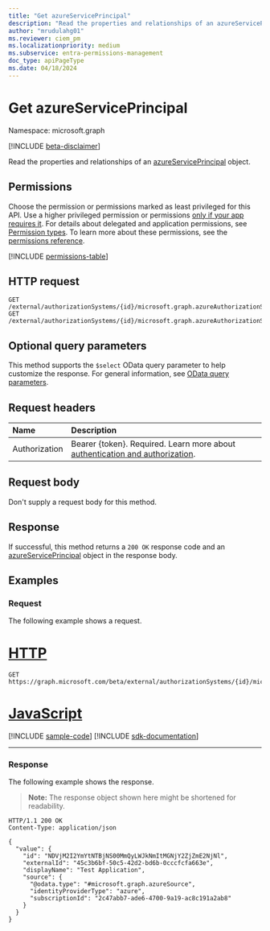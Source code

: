 ```yaml
---
title: "Get azureServicePrincipal"
description: "Read the properties and relationships of an azureServicePrincipal object."
author: "mrudulahg01"
ms.reviewer: ciem_pm
ms.localizationpriority: medium
ms.subservice: entra-permissions-management
doc_type: apiPageType
ms.date: 04/18/2024
---
```


# Get azureServicePrincipal
Namespace: microsoft.graph

[!INCLUDE [beta-disclaimer](../../includes/beta-disclaimer.md)]

Read the properties and relationships of an [azureServicePrincipal](../resources/azureserviceprincipal.md) object.

## Permissions
Choose the permission or permissions marked as least privileged for this API. Use a higher privileged permission or permissions [only if your app requires it](/graph/permissions-overview#best-practices-for-using-microsoft-graph-permissions). For details about delegated and application permissions, see [Permission types](/graph/permissions-overview#permission-types). To learn more about these permissions, see the [permissions reference](/graph/permissions-reference).

<!-- { "blockType": "permissions", "name": "azureserviceprincipal_get" } -->
[!INCLUDE [permissions-table](../includes/permissions/azureserviceprincipal-get-permissions.md)]

## HTTP request

<!-- {
  "blockType": "ignored"
}
-->
``` http
GET /external/authorizationSystems/{id}/microsoft.graph.azureAuthorizationSystem/associatedIdentities/servicePrincipals/{azureServicePrincipalId}
GET /external/authorizationSystems/{id}/microsoft.graph.azureAuthorizationSystem/associatedIdentities/servicePrincipals(externalId='{externalId}')
```

## Optional query parameters
This method supports the `$select` OData query parameter to help customize the response. For general information, see [OData query parameters](/graph/query-parameters).

## Request headers
|Name|Description|
|:---|:---|
|Authorization|Bearer {token}. Required. Learn more about [authentication and authorization](/graph/auth/auth-concepts).|

## Request body
Don't supply a request body for this method.

## Response

If successful, this method returns a `200 OK` response code and an [azureServicePrincipal](../resources/azureserviceprincipal.md) object in the response body.

## Examples

### Request
The following example shows a request.
# [HTTP](#tab/http)
<!-- {
  "blockType": "request",
  "name": "get_azureserviceprincipal"
}
-->
``` http
GET https://graph.microsoft.com/beta/external/authorizationSystems/{id}/microsoft.graph.azureAuthorizationSystem/associatedIdentities/servicePrincipals/NDVjM2I2YmYtNTBjNS00MmQyLWJkNmItMGNjY2ZjZmE2NjNl
```

# [JavaScript](#tab/javascript)
[!INCLUDE [sample-code](../includes/snippets/javascript/get-azureserviceprincipal-javascript-snippets.md)]
[!INCLUDE [sdk-documentation](../includes/snippets/snippets-sdk-documentation-link.md)]

---

### Response
The following example shows the response.
>**Note:** The response object shown here might be shortened for readability.
<!-- {
  "blockType": "response",
  "truncated": true,
  "@odata.type": "microsoft.graph.azureServicePrincipal"
}
-->
``` http
HTTP/1.1 200 OK
Content-Type: application/json

{
  "value": {
    "id": "NDVjM2I2YmYtNTBjNS00MmQyLWJkNmItMGNjY2ZjZmE2NjNl",
    "externalId": "45c3b6bf-50c5-42d2-bd6b-0cccfcfa663e",
    "displayName": "Test Application",
    "source": {
      "@odata.type": "#microsoft.graph.azureSource",
      "identityProviderType": "azure",
      "subscriptionId": "2c47abb7-ade6-4700-9a19-ac8c191a2ab8"
    }
  }
}
```


